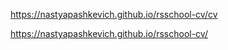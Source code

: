 https://nastyapashkevich.github.io/rsschool-cv/cv

https://nastyapashkevich.github.io/rsschool-cv/

